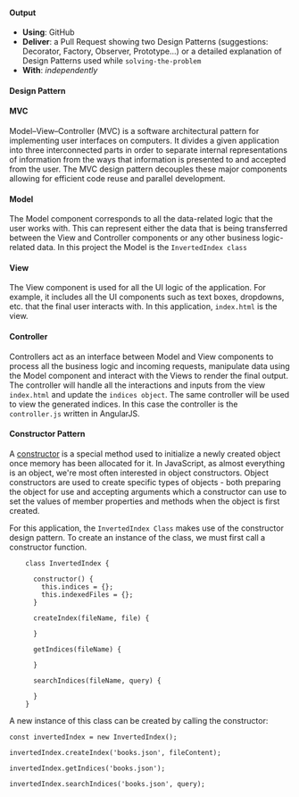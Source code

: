 #### Output
- **Using**: GitHub
- **Deliver**: a Pull Request showing two Design Patterns (suggestions: Decorator, Factory, Observer, Prototype...) or a detailed explanation of Design Patterns used while `solving-the-problem`
- **With**: *independently*

#### Design Pattern

#### MVC
Model–View–Controller (MVC) is a software architectural pattern for implementing user interfaces on computers. It divides a given application into three interconnected parts in order to separate internal representations of information from the ways that information is presented to and accepted from the user. The MVC design pattern decouples these major components allowing for efficient code reuse and parallel development.

#### Model
The Model component corresponds to all the data-related logic that the user works with. This can represent either the data that is being transferred between the View and Controller components or any other business logic-related data. In this project the Model is the `InvertedIndex class`

#### View
The View component is used for all the UI logic of the application. For example, it includes all the UI components such as text boxes, dropdowns, etc. that the final user interacts with. In this application, `index.html` is the view.

#### Controller
Controllers act as an interface between Model and View components to process all the business logic and incoming requests, manipulate data using the Model component and interact with the Views to render the final output. The controller will handle all the interactions and inputs from the view `index.html` and update the `indices object`. The same controller will be used to view the generated indices. In this case the controller is the `controller.js` written in AngularJS.

#### Constructor Pattern
A [constructor](https://www.safaribooksonline.com/library/view/learning-javascript-design/9781449334840/ch09s01.html) is a special method used to initialize a newly created object once memory has been allocated for it. In JavaScript, as almost everything is an object, we're most often interested in object constructors. Object constructors are used to create specific types of objects - both preparing the object for use and accepting arguments which a constructor can use to set the values of member properties and methods when the object is first created.

For this application, the `InvertedIndex Class` makes use of the constructor design pattern. To create an instance of the class, we must first call a constructor function.
```
    class InvertedIndex {

      constructor() {
        this.indices = {};
        this.indexedFiles = {};
      }

      createIndex(fileName, file) {

      }

      getIndices(fileName) {

      }

      searchIndices(fileName, query) {

      }
    }
```

A new instance of this class can be created by calling the constructor:
```
const invertedIndex = new InvertedIndex();

invertedIndex.createIndex('books.json', fileContent);

invertedIndex.getIndices('books.json');

invertedIndex.searchIndices('books.json', query);
```